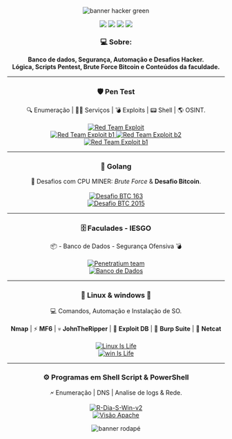 <p align="center">
  <img src="https://capsule-render.vercel.app/api?type=waving&color=39ff14&height=200&section=header&text=Seja%20Bem-Vindo!%20%F0%9F%91%8B&fontSize=40&fontColor=000000" alt="banner hacker green"/>
</p>

<p align="center">
  <a href="https://www.gnu.org/"><img src="https://img.shields.io/badge/Linux-Terminal-39ff14?style=for-the-badge&logo=linux&logoColor=white" /></a>
  <a href="https://golang.org/"><img src="https://img.shields.io/badge/Golang-Mining-39ff14?style=for-the-badge&logo=go&logoColor=white" /></a>
  <a href="https://www.mysql.com/"><img src="https://img.shields.io/badge/PostGSQL-DataBase-39ff14?style=for-the-badge&logo=mysql&logoColor=white" /></a>
  <a href="https://tryhackme.com/"><img src="https://img.shields.io/badge/TryHackMe-CTF-39ff14?style=for-the-badge&logo=tryhackme&logoColor=white" /></a>
</p>

<h3 align="center" style="margin-top: 20px;">💻 <strong>Sobre:</strong></h3>
<p align="center">
  <strong>Banco de dados, Segurança, Automação e Desafios Hacker.</strong><br>
  <strong>Lógica, Scripts Pentest, Brute Force Bitcoin e Conteúdos da faculdade.</strong>
</p>
<hr>
<h3 align="center">🛡️ <strong>Pen Test</strong></h3>
<p align="center">
  🔍 Enumeração | 🕵️‍♂️ Serviços | 💣 Exploits | 📟 Shell | 🌎 OSINT.<br><br>

  <a href="https://github.com/Luanqmata/-Red_Team-">
    <img src="https://img.shields.io/badge/Certificado-Red%20Scan%20Academy-39ff14?style=for-the-badge&logo=tryhackme&logoColor=white" alt="Red Team Exploit"/>
  </a>

  <br>
  <a href="https://github.com/Luanqmata/-Red_Team-/tree/main/Anotações/b1">
    <img src="https://img.shields.io/badge/Prova%20B1-39ff14?style=for-the-badge&logo=tryhackme&logoColor=white" alt="Red Team Exploit b1"/>
  </a>

  <a href="https://github.com/Luanqmata/-Red_Team-/tree/main/Anotações/b2">
    <img src="https://img.shields.io/badge/Prova%20B2-39ff14?style=for-the-badge&logo=tryhackme&logoColor=white" alt="Red Team Exploit b2"/>
  </a>

   <br>
    <a href="https://github.com/Luanqmata/-Red_Team-/tree/main/Anotações/MetaSploiTable2">
    <img src="https://img.shields.io/badge/METASPLOITABLE%202-39ff14?style=for-the-badge&logo=tryhackme&logoColor=white" alt="Red Team Exploit b1"/>
  </a>

</p>

<hr>
<h3 align="center">🚀 <strong>Golang</strong></h3>
<p align="center">
  🔐 Desafios com CPU MINER: <i>Brute Force</i> & <strong>Desafio Bitcoin</strong>.<br><br>
  <a href="https://github.com/Luanqmata/Desafio_163_0.0.7v">
    <img src="https://img.shields.io/badge/Desafio%20BTC%20163-CPU%20Miner-39ff14?style=for-the-badge&logo=bitcoin&logoColor=white" alt="Desafio BTC 163"/>
  </a>
  <br>
  <a href="https://github.com/Luanqmata/Puzzle_bitcoin_2k15">
    <img src="https://img.shields.io/badge/Desafio%20BTC%202015-CPU%20Miner-39ff14?style=for-the-badge&logo=bitcoin&logoColor=white" alt="Desafio BTC 2015"/>
  </a>
</p>
<hr>
<h3 align="center">🗄️ <strong>Faculades - IESGO</strong></h3>
<p align="center">
  📦 - Banco de Dados - Segurança Ofensiva 💣 <br><br>
  <a href="https://github.com/Luanqmata/IESGO-Security-6Sem">
    <img src="https://img.shields.io/badge/Segurança Ofensiva-IESGO%206°%20Sem-39ff14?style=for-the-badge&logo=tryhackme&logoColor=white" alt="Penetratium team"/>
  </a>
  <br> 
  <a href="https://github.com/Luanqmata/Banco-Dados">
    <img src="https://img.shields.io/badge/Banco%20de%20Dados-PostGreSQL-39ff14?style=for-the-badge&logo=github&logoColor=white" alt="Banco de Dados"/>
  </a> 
</p>

<hr>
<h3 align="center">🐧 <strong>Linux & windows 🧊 </strong> </h3>
<p align="center">
  💻 Comandos, Automação e Instalação de SO.<br><br>
   <strong>Nmap</strong> | ⚡ <strong>MF6</strong> | 💀 <strong>JohnTheRipper</strong> | 🐙 <strong>Exploit DB</strong> | 🚩 <strong>Burp Suite</strong> | 🔌 <strong>Netcat</strong><br><br>
  <a href="https://github.com/Luanqmata/-Linux-Is-Life-">
    <img src="https://img.shields.io/badge/Linux%20Is%20Life-Shell-39ff14?style=for-the-badge&logo=linux&logoColor=white" alt="Linux Is Life"/>
  </a>
  <br>
  <a href="https://github.com/Luanqmata/-Windows-Is-Life-">
    <img src="https://img.shields.io/badge/Windows%20Is%20Life-Ps1-39ff14?style=for-the-badge&logo=gnometerminal&logoColor=white" alt="win Is Life"/>
  </a>
</p>

<hr>
<h3 align="center">⚙️ <strong>Programas em Shell Script & PowerShell</strong></h3>
<p align="center">
  🗲 Enumeração | DNS | Analise de logs & Rede.<br><br>
  <a href="https://github.com/Luanqmata/R-Dia-S-Win-v2.">
    <img src="https://img.shields.io/badge/R--Dia--S--Win--v2-PowerShell-39ff14?style=for-the-badge&logo=gnu&logoColor=white" alt="R-Dia-S-Win-v2"/>
  </a>
  <br>
  <a href="https://github.com/Luanqmata/Visao_Apache_0.3.5v">
    <img src="https://img.shields.io/badge/Visão%20Apache-Shell%20Bin-39ff14?style=for-the-badge&logo=apache&logoColor=white" alt="Visão Apache"/>
  </a>
</p>

<p align="center">
  <img src="https://capsule-render.vercel.app/api?type=waving&color=39ff14&height=160&section=footer&text=Aprenda%20para%20evoluir,%20e%20hackeie%20para%20proteger.%20%F0%9F%A7%A0&fontSize=25&fontColor=000000" alt="banner rodapé"/>
</p>

<!-- 


<div align="center">

![Top Langs](https://github-readme-stats.vercel.app/api/top-langs/?username=Luanqmata&layout=compact&langs_count=8&theme=tokyonight)

![GitHub Stats](https://github-readme-stats.vercel.app/api?username=Luanqmata&show_icons=true&count_private=true&theme=tokyonight)

![GitHub Streak](https://streak-stats.demolab.com?user=Luanqmata&theme=tokyonight)

</div>
-->

